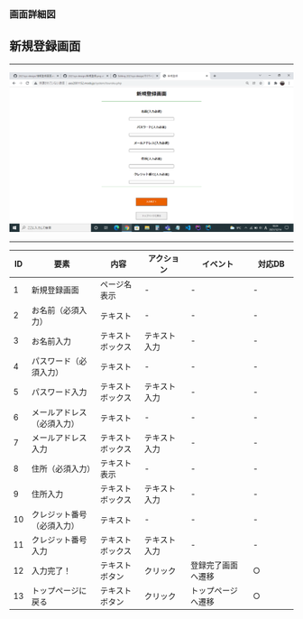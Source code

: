 ### 画面詳細図
## 新規登録画面
****
<img src="../img/新規登録画面.png" width="900">

****
| ID | 要素 | 内容 | アクション | イベント | 対応DB |
|----|------|------|------------|----------|--------|
|1   |新規登録画面|ページ名表示|-      |-          |-      |
|2   |お名前（必須入力）|テキスト|-        |-      　　　|-　　　|
|3   |お名前入力|テキストボックス|テキスト入力|-     |-  |
|4  |パスワード（必須入力）|テキスト|-　　　|-　　　　|-　　　　|
|5  |パスワード入力|テキストボックス|テキスト入力|-    |-     |
|6  |メールアドレス（必須入力）|テキスト|-　　　|-　　　　|-　　　　|
|7  |メールアドレス入力|テキストボックス|テキスト入力|-    |-     |
|8  |住所（必須入力）|テキスト表示|-　　|-　　　　|-　　　　|
|9  |住所入力|テキストボックス|テキスト入力| -         |-        |
|10 |クレジット番号（必須入力）|テキスト|-                |-       |-      |
|11 |クレジット番号入力|テキストボックス|テキスト入力|-    |-     |
|12 |入力完了！|テキストボタン|クリック|登録完了画面へ遷移|○|
|13 |トップページに戻る|テキストボタン|クリック|トップページへ遷移|○|



